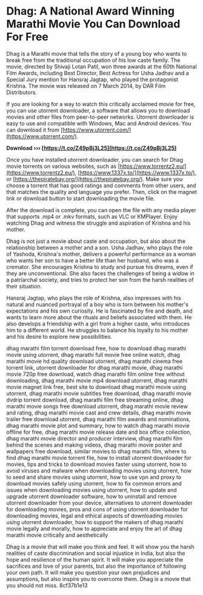 
 
# Dhag: A National Award Winning Marathi Movie You Can Download For Free
 
Dhag is a Marathi movie that tells the story of a young boy who wants to break free from the traditional occupation of his low caste family. The movie, directed by Shivaji Lotan Patil, won three awards at the 60th National Film Awards, including Best Director, Best Actress for Usha Jadhav and a Special Jury mention for Hansraj Jagtap, who played the protagonist Krishna. The movie was released on 7 March 2014, by DAR Film Distributors.
 
If you are looking for a way to watch this critically acclaimed movie for free, you can use utorrent downloader, a software that allows you to download movies and other files from peer-to-peer networks. Utorrent downloader is easy to use and compatible with Windows, Mac and Android devices. You can download it from [https://www.utorrent.com/](https://www.utorrent.com/).
 
**Download ››› [https://t.co/Z49pBj3L25](https://t.co/Z49pBj3L25)**


 
Once you have installed utorrent downloader, you can search for Dhag movie torrents on various websites, such as [https://www.torrentz2.eu/](https://www.torrentz2.eu/), [https://www.1337x.to/](https://www.1337x.to/), or [https://thepiratebay.org/](https://thepiratebay.org/). Make sure you choose a torrent that has good ratings and comments from other users, and that matches the quality and language you prefer. Then, click on the magnet link or download button to start downloading the movie file.
 
After the download is complete, you can open the file with any media player that supports .mp4 or .mkv formats, such as VLC or KMPlayer. Enjoy watching Dhag and witness the struggle and aspiration of Krishna and his mother.
  
Dhag is not just a movie about caste and occupation, but also about the relationship between a mother and a son. Usha Jadhav, who plays the role of Yashoda, Krishna's mother, delivers a powerful performance as a woman who wants her son to have a better life than her husband, who was a cremator. She encourages Krishna to study and pursue his dreams, even if they are unconventional. She also faces the challenges of being a widow in a patriarchal society, and tries to protect her son from the harsh realities of their situation.
 
Hansraj Jagtap, who plays the role of Krishna, also impresses with his natural and nuanced portrayal of a boy who is torn between his mother's expectations and his own curiosity. He is fascinated by fire and death, and wants to learn more about the rituals and beliefs associated with them. He also develops a friendship with a girl from a higher caste, who introduces him to a different world. He struggles to balance his loyalty to his mother and his desire to explore new possibilities.
 
dhag marathi film torrent download free,  how to download dhag marathi movie using utorrent,  dhag marathi full movie free online watch,  dhag marathi movie hd quality download utorrent,  dhag marathi cinema free torrent link,  utorrent downloader for dhag marathi movie,  dhag marathi movie 720p free download,  watch dhag marathi film online free without downloading,  dhag marathi movie mp4 download utorrent,  dhag marathi movie magnet link free,  best site to download dhag marathi movie using utorrent,  dhag marathi movie subtitles free download,  dhag marathi movie dvdrip torrent download,  dhag marathi film free streaming online,  dhag marathi movie songs free download utorrent,  dhag marathi movie review and rating,  dhag marathi movie cast and crew details,  dhag marathi movie trailer free download utorrent,  dhag marathi film awards and nominations,  dhag marathi movie plot and summary,  how to watch dhag marathi movie offline for free,  dhag marathi movie release date and box office collection,  dhag marathi movie director and producer interview,  dhag marathi film behind the scenes and making videos,  dhag marathi movie poster and wallpapers free download,  similar movies to dhag marathi film,  where to find dhag marathi movie torrent file,  how to install utorrent downloader for movies,  tips and tricks to download movies faster using utorrent,  how to avoid viruses and malware when downloading movies using utorrent,  how to seed and share movies using utorrent,  how to use vpn and proxy to download movies safely using utorrent,  how to fix common errors and issues when downloading movies using utorrent,  how to update and upgrade utorrent downloader software,  how to uninstall and remove utorrent downloader from your device,  alternatives to utorrent downloader for downloading movies,  pros and cons of using utorrent downloader for downloading movies,  legal and ethical aspects of downloading movies using utorrent downloader,  how to support the makers of dhag marathi movie legally and morally,  how to appreciate and enjoy the art of dhag marathi movie critically and aesthetically
 
Dhag is a movie that will make you think and feel. It will show you the harsh realities of caste discrimination and social injustice in India, but also the hope and resilience of the human spirit. It will make you appreciate the sacrifices and love of your parents, but also the importance of following your own path. It will make you question your own prejudices and assumptions, but also inspire you to overcome them. Dhag is a movie that you should not miss.
 8cf37b1e13
 
